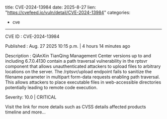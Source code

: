  
title: CVE-2024-13984
date: 2025-8-27
lien: "https://cvefeed.io/vuln/detail/CVE-2024-13984"
categories:
  - cve
---

CVE ID : CVE-2024-13984

Published :  Aug. 27
2025
10:15 p.m. | 4 hours
14 minutes ago

Description : QiAnXin TianQing Management Center versions up to and including 6.7.0.4130 contain a path traversal vulnerability in the rptsvr component that allows unauthenticated attackers to upload files to arbitrary locations on the server. The /rptsvr/upload endpoint fails to sanitize the filename parameter in multipart form-data requests
enabling path traversal. This allows attackers to place executable files in web-accessible directories
potentially leading to remote code execution.

Severity: 10.0 | CRITICAL

Visit the link for more details
such as CVSS details
affected products
timeline
and more...
